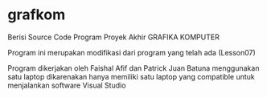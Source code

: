 # grafkom
Berisi Source Code Program Proyek Akhir GRAFIKA KOMPUTER

Program ini merupakan modifikasi dari program yang telah ada (Lesson07)

Program dikerjakan oleh Faishal Afif dan Patrick Juan Batuna menggunakan satu laptop dikarenakan hanya memiliki 
satu laptop yang compatible untuk menjalankan software Visual Studio

